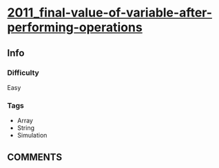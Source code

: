 # [2011_final-value-of-variable-after-performing-operations](https://leetcode.com/problems/final-value-of-variable-after-performing-operations/)

## Info

### Difficulty

Easy

### Tags

- Array
- String
- Simulation

## __COMMENTS__

> 
